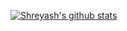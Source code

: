 [![Shreyash's github stats](https://github-readme-stats.vercel.app/api?username=shreyashpatodia&count_private=true&show_icons=true&theme=dracula)](https://github.com/anuraghazra/github-readme-stats)

<!--
**shreyashpatodia/shreyashpatodia** is a ✨ _special_ ✨ repository because its `README.md` (this file) appears on your GitHub profile.

Here are some ideas to get you started:

- 🔭 I’m currently working on ...
- 🌱 I’m currently learning ...
- 👯 I’m looking to collaborate on ...
- 🤔 I’m looking for help with ...
- 💬 Ask me about ...
- 📫 How to reach me: ...
- 😄 Pronouns: ...
- ⚡ Fun fact: ...
-->
